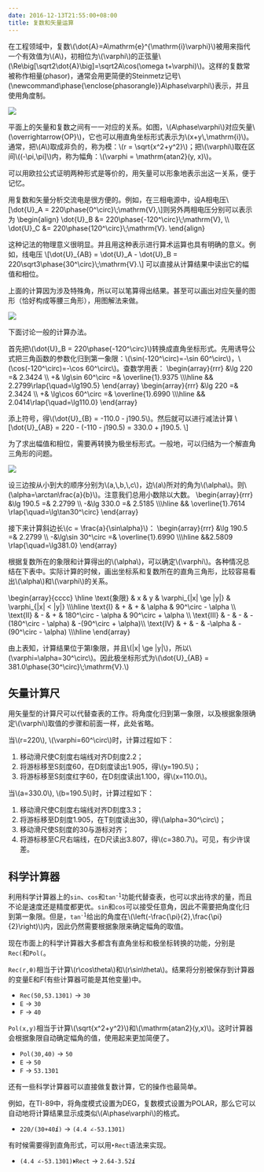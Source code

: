 ```yaml
---
date: 2016-12-13T21:55:00+08:00
title: 复数和矢量运算
---
```


在工程领域中，复数\\(\dot{A}=A\mathrm{e}^{\mathrm{i}\varphi}\\)被用来指代一个有效值为\\(A\\)，初相位为\\(\varphi\\)的正弦量\\(\Re\big[\sqrt2\dot{A}\big]=\sqrt2A\cos(\omega t+\varphi)\\)。这样的复数常被称作相量(phasor)，通常会用更简便的Steinmetz记号\\(\newcommand\phase{\enclose{phasorangle}}A\phase\varphi\\)表示，并且使用角度制。

<img style="margin: auto;" src="/media/vector-1.svg">

<!--more-->

平面上的矢量和复数之间有一一对应的关系。如图，\\(A\phase\varphi\\)对应矢量\\(\overrightarrow{OP}\\)，它也可以用直角坐标形式表示为\\(x+y\\,\mathrm{i}\\)。通常，把\\(A\\)取成非负的，称为模：\\(r = \sqrt{x^2+y^2}\\)；把\\(\varphi\\)取在区间\\((-\pi,\pi]\\)内，称为幅角：\\(\varphi = \mathrm{atan2}(y, x)\\)。

可以用欧拉公式证明两种形式是等价的，用矢量可以形象地表示出这一关系，便于记忆。

用复数和矢量分析交流电是很方便的。例如，在三相电源中，设A相电压\\[\dot{U}\_A = 220\phase{0^\circ}\\;\mathrm{V},\\]则另外两相电压分别可以表示为
\begin{align}
\dot{U}\_B &= 220\phase{-120^\circ}\\;\mathrm{V}, \\\\ 
\dot{U}\_C &= 220\phase{120^\circ}\\;\mathrm{V}.
\end{align}

这种记法的物理意义很明显。并且用这种表示进行算术运算也具有明确的意义。例如，线电压
\\[\dot{U}\_{AB} = \dot{U}\_A - \dot{U}\_B = 220\sqrt3\phase{30^\circ}\\;\mathrm{V}.\\]
可以直接从计算结果中读出它的幅值和相位。

上面的计算因为涉及特殊角，所以可以笔算得出结果。甚至可以画出对应矢量的图形（恰好构成等腰三角形），用图解法来做。

<img style="margin: auto;" src="/media/vector-2.svg">

下面讨论一般的计算办法。

首先把\\(\dot{U}\_B = 220\phase{-120^\circ}\\)转换成直角坐标形式。先用诱导公式把三角函数的参数化归到第一象限：\\(\sin(-120^\circ)=-\sin 60^\circ\\)，\\(\cos(-120^\circ)=-\cos 60^\circ\\)。查数学用表：
\begin{array}{rrr}
&\lg 220 =& 2.3424 \\\\ 
\+& \lg\sin 60^\circ =& \overline{1}.9375 \\\\\hline
&& 2.2799\rlap{\quad=\lg190.5}
\end{array}
\begin{array}{rrr}
&\lg 220 =& 2.3424 \\\\ 
\+& \lg\cos 60^\circ =& \overline{1}.6990 \\\\\hline
&& 2.0414\rlap{\quad=\lg110.0}
\end{array}

添上符号，得\\(\dot{U}\_{B} = -110.0 - j190.5\\)。然后就可以进行减法计算
\\[\dot{U}\_{AB} = 220 - (-110 - j190.5) = 330.0 + j190.5. \\]

为了求出幅值和相位，需要再转换为极坐标形式。一般地，可以归结为一个解直角三角形的问题。

<img style="margin: auto;" src="/media/vector-3.svg">

设三边按从小到大的顺序分别为\\(a,\\,b,\\,c\\)，边\\(a\\)所对的角为\\(\alpha\\)。则\\(\alpha=\arctan\frac{a}{b}\\)。注意我们总用小数除以大数。
\begin{array}{rrr}
&\lg 190.5 =& 2.2799 \\\\ 
-&\lg 330.0 =& 2.5185 \\\\\hline
&& \overline{1}.7614 \rlap{\quad=\lg\tan30^\circ}
\end{array}

接下来计算斜边长\\(c = \frac{a}{\sin\alpha}\\)：
\begin{array}{rrr}
&\lg 190.5 =& 2.2799 \\\\ 
-&\lg\sin 30^\circ =& \overline{1}.6990 \\\\\hline
&&2.5809 \rlap{\quad=\lg381.0}
\end{array}

根据复数所在的象限和计算得出的\\(\alpha\\)，可以确定\\(\varphi\\)。各种情况总结在下表中。实际计算的时候，画出坐标系和复数所在的直角三角形，比较容易看出\\(\alpha\\)和\\(\varphi\\)的关系。

\begin{array}{cccc}
\hline
\text{象限} & x & y & \varphi\_{|x| \ge |y|} & \varphi\_{|x| < |y|} \\\\\hline
\text{I}    & + & + & \alpha & 90^\circ - \alpha \\\\ 
\text{II}   & - & + & 180^\circ - \alpha & 90^\circ + \alpha \\\\ 
\text{III}  & - & - & -(180^\circ - \alpha) & -(90^\circ + \alpha)\\\\ 
\text{IV}   & + & - & -\alpha & -(90^\circ - \alpha) \\\\\hline
\end{array}

由上表知，计算结果位于第I象限，并且\\(|x| \ge |y|\\)，所以\\(\varphi=\alpha=30^\circ\\)。因此极坐标形式为\\(\dot{U}\_{AB} = 381.0\phase{30^\circ}\\;\mathrm{V}.\\)

## 矢量计算尺

用矢量型的计算尺可以代替查表的工作。将角度化归到第一象限，以及根据象限确定\\(\varphi\\)取值的步骤和前面一样，此处省略。

当\\(r=220\\), \\(\varphi=60^\circ\\)时，计算过程如下：

1. 移动滑尺使C刻度右端线对齐D刻度2.2；
2. 将游标移至S刻度60，在D刻度读出1.905，得\\(y=190.5\\)；
3. 将游标移至S刻度红字60，在D刻度读出1.100，得\\(x=110.0\\)。

当\\(a=330.0\\), \\(b=190.5\\)时，计算过程如下：

1. 移动滑尺使C刻度右端线对齐D刻度3.3；
2. 将游标移至D刻度1.905，在T刻度读出30，得\\(\alpha=30^\circ\\)；
3. 移动滑尺使S刻度的30与游标对齐；
4. 将游标移至C尺右端线，在D尺读出3.807，得\\(c=380.7\\)。可见，有少许误差。

## 科学计算器

利用科学计算器上的`sin`、`cos`和<code>tan<sup>-1</sup></code>功能代替查表，也可以求出待求的量，而且不论是速度还是精度都更优。`sin`和`cos`可以接受任意角，因此不需要把角度化归到第一象限。但是，<code>tan<sup>-1</sup></code>给出的角度在\\(\left(-\frac{\pi}{2},\frac{\pi}{2}\right)\\)内，因此仍然需要根据象限来确定幅角的取值。

现在市面上的科学计算器大多都含有直角坐标和极坐标转换的功能，分别是`Rec(`和`Pol(`。

`Rec(r,θ)`相当于计算\\(r\cos\theta\\)和\\(r\sin\theta\\)。结果将分别被保存到计算器的变量E和F(有些计算器可能是其他变量)中。

* `Rec(50,53.1301)` → `30`
* `E` → `30`
* `F` → `40`

`Pol(x,y)`相当于计算\\(\sqrt{x^2+y^2}\\)和\\(\mathrm{atan2}(y,x)\\)。这时计算器会根据象限自动确定幅角的值，使用起来更加简便了。

* `Pol(30,40)` → `50`
* `E` → `50`
* `F` → `53.1301`

还有一些科学计算器可以直接做复数计算，它的操作也最简单。

例如，在TI-89中，将角度模式设置为DEG，复数模式设置为POLAR，那么它可以自动地将计算结果显示成类似\\(A\phase\varphi\\)的格式。

* <code>220/(30+40<b><i>i</i></b>)</code> → `(4.4 ∠-53.1301)`

有时候需要得到直角形式，可以用`‣Rect`语法来实现。

* `(4.4 ∠-53.1301)⏵Rect` → <code>2.64-3.52<b><i>i</i></b></code>
